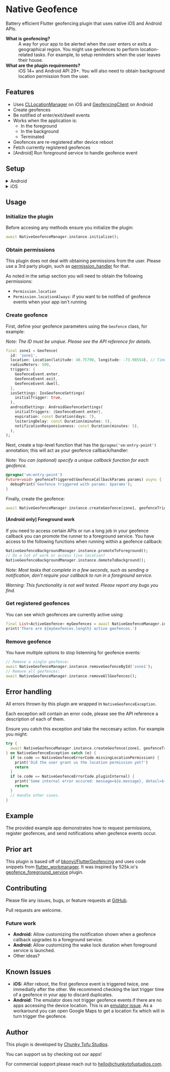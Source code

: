 # Native Geofence

Battery efficient Flutter geofencing plugin that uses native iOS and Android APIs.

<dl>
  <dt><b>What is geofencing?</b></dt>
  <dd>A way for your app to be alerted when the user enters or exits a geographical region. You might use geofences to perform location-related tasks. For example, to setup reminders when the user leaves their house.</dd>
  <dt><b>What are the plugin requirements?</b></dt>
  <dd>iOS 14+ and Android API 29+. You will also need to obtain background location permission from the user.</dd>
</dl>

## Features

* Uses [CLLocationManager](https://developer.apple.com/documentation/corelocation/cllocationmanager) on iOS and [GeofencingClient](https://developer.android.com/develop/sensors-and-location/location/geofencing) on Android
* Create geofences
* Be notified of enter/exit/dwell events
* Works when the application is:
  * In the foreground
  * In the background
  * Terminated
* Geofences are re-registered after device reboot
* Fetch currently registered geofences
* [Android] Run foreground service to handle geofence event

## Setup

<details>
<summary>Android</summary>

### Android

1. In your `AndroidManifest.xml` add the following lines right before `</application>`:

```xml
<!-- Used by plugin: native_geofence -->
<receiver android:name="com.chunkytofustudios.native_geofence.receivers.NativeGeofenceBroadcastReceiver"
          android:exported="true"/>
<receiver android:name="com.chunkytofustudios.native_geofence.receivers.NativeGeofenceRebootBroadcastReceiver"
          android:exported="true">
    <intent-filter>
        <action android:name="android.intent.action.BOOT_COMPLETED"></action>
    </intent-filter>
</receiver>
<service android:name="com.chunkytofustudios.native_geofence.NativeGeofenceForegroundService"
          android:permission="android.permission.BIND_JOB_SERVICE" android:exported="true"/>
```

*Explanation: The `NativeGeofenceBroadcastReceiver` is used to listen for geofence events the Android OS sends. The `NativeGeofenceRebootBroadcastReceiver` runs after device reboot and re-registers geofences (this is required since Android doesn't retain them). Finally, `NativeGeofenceForegroundService` is utilized when you want to run a foreground service when handling a geofence callback.*

2. In the same file declare the neccesary permissions before the `<application ...` line:

```xml
<!-- Used by plugin: native_geofence -->
<uses-permission android:name="android.permission.ACCESS_COARSE_LOCATION"/>
<uses-permission android:name="android.permission.ACCESS_FINE_LOCATION"/>
<uses-permission android:name="android.permission.ACCESS_BACKGROUND_LOCATION" />
<uses-permission android:name="android.permission.RECEIVE_BOOT_COMPLETED"/>
<uses-permission android:name="android.permission.WAKE_LOCK"/>
```

*Explanation: The coarse and fine locations are required to create a geofence. The background location permission is [also required](https://developer.android.com/develop/sensors-and-location/location/geofencing#RequestGeofences) for geofence creation on Android API level 29+. The boot completed permission is required to re-register geofences after reboot. The wake lock permission is only required if you need to run foreground services to respond to geofence events.*

3. Set your `minSdkVersion` to `26` or above.

*Explanation: If you need to support prior Android builds it might be possible to accommodate this. Please send a PR or file a bug.*

See the [example plugin](https://github.com/ChunkyTofuStudios/native_geofence/blob/main/example/android/app/src/main/AndroidManifest.xml) for a full demonstration.

</details>

<details>
<summary>iOS</summary>
 
### iOS

1. In your `Info.plist` add the following key-value pairs:

```xml
<key>NSLocationWhenInUseUsageDescription</key>
<string>USER_VISIBLE_STRING__DESCRIBE_HOW_YOUR_APP_USES_LOCATION.</string>
<key>NSLocationAlwaysAndWhenInUseUsageDescription</key>
<string>USER_VISIBLE_STRING__DESCRIBE_HOW_YOUR_APP_USES_BACKGROUND_LOCATION.</string>
<key>UIBackgroundModes</key>
<array>
  <string>location</string>
</array>
```

*Explanation: The in-use location permission is required to create geofences. The always location permission and `UIBackgroundModes.location` is [required](https://dwirandyh.medium.com/deep-dive-into-core-location-in-ios-geofencing-region-monitoring-7846802c968e) if you want to be notified of geofence events when your app isn't running.*

2. Update your AppDelegate to call `NativeGeofencePlugin`:

<details>
<summary>Swift</summary>

#### Swift

In your `AppDelegate.swift` file import the plugin:

```swift
import native_geofence
```

and add the following near the top of the `application` function:

```swift
// Used by plugin: native_geofence
NativeGeofencePlugin.setPluginRegistrantCallback { registry in
    GeneratedPluginRegistrant.register(with: registry)
}
```

</details>

<details>
<summary>Objective-C</summary>

#### Objective-C

In your `AppDelegate.m` file import the plugin and define the `registerPlugins` function:

```objc
#import <native_geofence/NativeGofencePlugin.h>

void registerPlugins(NSObject<FlutterPluginRegistry>* registry) {
  [GeneratedPluginRegistrant registerWithRegistry:registry];
}
```

and add the following within the `application(_:didFinishLaunchingWithOptions:)` function:

```objc
// Used by plugin: native_geofence
[NativeGofencePlugin setPluginRegistrantCallback:registerPlugins];
```

</details>

<br>

3. Set your iOS version to `14.0` or above.

You can do so in your `Podfile` by adding the line `platform :ios, '14.0'`.

*Explanation: If you need to support prior iOS builds it might be possible to accommodate this. Please send a PR or file a bug.*

See the [example plugin](https://github.com/ChunkyTofuStudios/native_geofence/tree/main/example/ios/Runner) for a full demonstration.

</details>

## Usage

### Initialize the plugin

Before accesing any methods ensure you initialize the plugin:

```dart
await NativeGeofenceManager.instance.initialize();
```

### Obtain permissions

This plugin does not deal with obtaining permissions from the user. Please use a 3rd party plugin, such as [permission_handler](https://pub.dev/packages/permission_handler) for that.

As noted in the setup section you will need to obtain the following permissions:

* `Permission.location`
* `Permission.locationAlways`: if you want to be notified of geofence events when your app isn't running

### Create geofence

First, define your geofence parameters using the `Geofence` class, for example:

*Note: The ID must be unqiue. Please see the API reference for details.*

```dart
final zone1 = Geofence(
  id: 'zone1',
  location: Location(latitude: 40.75798, longitude: -73.98554), // Times Square
  radiusMeters: 500,
  triggers: {
    GeofenceEvent.enter,
    GeofenceEvent.exit,
    GeofenceEvent.dwell,
  },
  iosSettings: IosGeofenceSettings(
    initialTrigger: true,
  ),
  androidSettings: AndroidGeofenceSettings(
    initialTriggers: {GeofenceEvent.enter},
    expiration: const Duration(days: 7),
    loiteringDelay: const Duration(minutes: 5),
    notificationResponsiveness: const Duration(minutes: 5),
  ),
);
```

Next, create a top-level function that has the `@pragma('vm:entry-point')` annotation; this will act as your geofence callback/handler:

*Note: You can (optional) specify a unique callback function for each geofence.*

```dart
@pragma('vm:entry-point')
Future<void> geofenceTriggered(GeofenceCallbackParams params) async {
  debugPrint('Geofence triggered with params: $params');
}
```

Finally, create the geofence:

```dart
await NativeGeofenceManager.instance.createGeofence(zone1, geofenceTriggered);
```

#### [Android only] Foreground work

If you need to access certain APIs or run a long job in your geofence callback you can promote the runner to a foreground service. You have access to the following functions when running within a geofence callback:

```dart
NativeGeofenceBackgroundManager.instance.promoteToForeground();
// Do a lot of work or access live location?
NativeGeofenceBackgroundManager.instance.demoteToBackground();
```

*Note: Most tasks that complete in a few seconds, such as sending a notification, don't require your callback to run in a foreground service.*

*Warning: This functionality is not well tested. Please report any bugs you find.*

### Get registered geofences

You can see which geofences are currently active using:

```dart
final List<ActiveGeofence> myGeofences = await NativeGeofenceManager.instance.getRegisteredGeofences();
print('There are ${myGeofences.length} active geofences.')
```

### Remove geofence

You have multiple options to stop listenning for geofence events:

```dart
// Remove a single geofence:
await NativeGeofenceManager.instance.removeGeofenceById('zone1');
// Remove all geofences:
await NativeGeofenceManager.instance.removeAllGeofences();
```

## Error handling

All errors thrown by this plugin are wrapped in `NativeGeofenceException`.

Each exception will contain an error code, please see the API reference a description of each of them.

Ensure you catch this exception and take the neccesary action. For example you might:

```dart
try {
  await NativeGeofenceManager.instance.createGeofence(zone1, geofenceTriggered);
} on NativeGeofenceException catch (e) {
  if (e.code == NativeGeofenceErrorCode.missingLocationPermission) {
    print('Did the user grant us the location permission yet?')
    return
  }
  if (e.code == NativeGeofenceErrorCode.pluginInternal) {
    print('Some internal error occured: message=${e.message}, detail=${e.details}, stackTrace=${e.stacktrace}')
    return
  }
  // Handle other cases.
}
```

## Example

The provided example app demonstrates how to request permissions, register geofences, and send notifications when geofence events occur.

## Prior art

This plugin is based off of [bkonyi/FlutterGeofencing](https://github.com/bkonyi/FlutterGeofencing) and uses code snippets from [flutter_workmanager](https://github.com/fluttercommunity/flutter_workmanager). It was inspired by 525k.io's [geofence_foreground_service](https://pub.dev/packages/geofence_foreground_service) plugin.

## Contributing

Please file any issues, bugs, or feature requests at [GitHub](https://github.com/ChunkyTofuStudios/native_geofence/issues).

Pull requests are welcome.

### Future work

* **Android:** Allow customizing the notification shown when a geofence callback upgrades to a foreground service.
* **Android:** Allow customizing the wake lock duration when foreground service is launched.
* Other ideas?

## Known Issues

* **iOS:** After reboot, the first geofence event is triggered twice, one immediatly after the other. We recommend checking the last trigger time of a geofence in your app to discard duplicates.
* **Android:** The emulator does not trigger geofence events if there are no apps accessing the device location. This is an [emulator issue](https://www.b4x.com/android/forum/threads/solved-sanity-check-does-the-android-emulator-work-with-geofences.139196/page-2#post-881415). As a workaround you can open Google Maps to get a location fix which will in turn trigger the geofence.

## Author

This plugin is developed by [Chunky Tofu Studios](https://chunkytofustudios.com).

You can support us by checking out our apps!

For commercial support please reach out to hello@chunkytofustudios.com.
